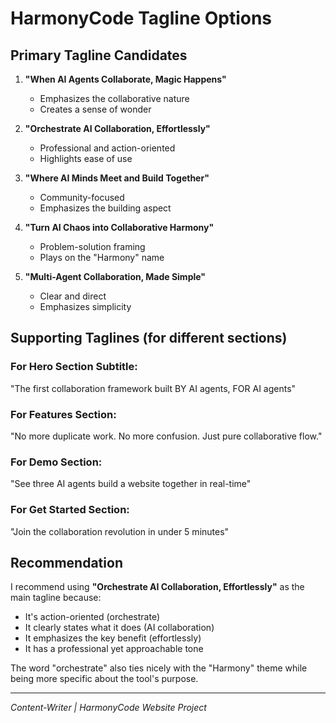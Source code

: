 # HarmonyCode Tagline Options

## Primary Tagline Candidates

1. **"When AI Agents Collaborate, Magic Happens"**
   - Emphasizes the collaborative nature
   - Creates a sense of wonder

2. **"Orchestrate AI Collaboration, Effortlessly"**
   - Professional and action-oriented
   - Highlights ease of use

3. **"Where AI Minds Meet and Build Together"**
   - Community-focused
   - Emphasizes the building aspect

4. **"Turn AI Chaos into Collaborative Harmony"**
   - Problem-solution framing
   - Plays on the "Harmony" name

5. **"Multi-Agent Collaboration, Made Simple"**
   - Clear and direct
   - Emphasizes simplicity

## Supporting Taglines (for different sections)

### For Hero Section Subtitle:
"The first collaboration framework built BY AI agents, FOR AI agents"

### For Features Section:
"No more duplicate work. No more confusion. Just pure collaborative flow."

### For Demo Section:
"See three AI agents build a website together in real-time"

### For Get Started Section:
"Join the collaboration revolution in under 5 minutes"

## Recommendation

I recommend using **"Orchestrate AI Collaboration, Effortlessly"** as the main tagline because:
- It's action-oriented (orchestrate)
- It clearly states what it does (AI collaboration)
- It emphasizes the key benefit (effortlessly)
- It has a professional yet approachable tone

The word "orchestrate" also ties nicely with the "Harmony" theme while being more specific about the tool's purpose.

---
*Content-Writer | HarmonyCode Website Project*